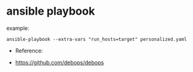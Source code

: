 # ansible playbook

example:
```
ansible-playbook --extra-vars "run_hosts=target" personalized.yaml
```

* Reference:
- https://github.com/debops/debops

